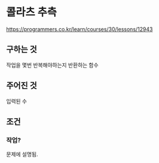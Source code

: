 # 콜라츠 추측
https://programmers.co.kr/learn/courses/30/lessons/12943
## 구하는 것
작업을 몇번 반복해야하는지 반환하는 함수
## 주어진 것
입력된 수
## 조건
### 작업?
문제에 설명됨.